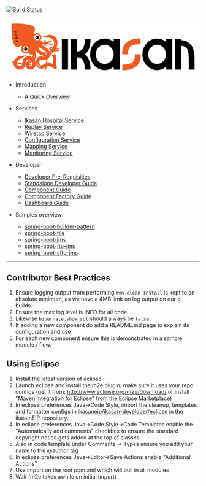 [![Build Status](https://travis-ci.org/ikasanEIP/ikasan.svg?branch=3.1.x)](https://travis-ci.org/ikasanEIP/ikasan)

![Problem Domain](ikasaneip/developer/docs/quickstart-images/Ikasan-title-transparent.png)

- Introduction
    - [A Quick Overview](./QuickOverview.md)
    
- Services
    - [Ikasan Hospital Service](ikasaneip/hospital/Readme.md)
    - [Replay Service](ikasaneip/replay/Readme.md)
    - [Wiretap Service](ikasaneip/wiretap/Readme.md)
    - [Configuration Service](ikasaneip/configuration-service/Readme.md)
    - [Mapping Service](ikasaneip/mapping/Readme.md)
    - [Monitoring Service](ikasaneip/monitor/Readme.md)
    
- Developer
    - [Developer Pre-Requisiites](ikasaneip/developer/docs/DeveloperPreRequisites.md) 
    - [Standalone Developer Guide](ikasaneip/developer/docs/StandaloneDeveloperGuide.md) 
    - [Component Guide](ikasaneip/component/Readme.md)
    - [Component Factory Guide](ikasaneip/component-factory/Readme.md)
    - [Dashboard Guide](ikasaneip/visualisation/dashboard/README.md)
    
 - Samples overview
    - [spring-boot-builder-pattern](ikasaneip/sample/spring-boot/builder-pattern/README.md)
    - [spring-boot-file](ikasaneip/sample/spring-boot/file/README.md)
    - [spring-boot-jms](ikasaneip/sample/spring-boot/jms/README.md)
    - [spring-boot-ftp-jms](ikasaneip/sample/spring-boot/ftp-jms/README.md)
    - [spring-boot-sftp-jms](ikasaneip/sample/spring-boot/sftp-jms/README.md)
---------------------


Contributor Best Practices
--------------------------
1. Ensure logging output from performing ```mvn clean install``` is kept to an absolute minimum, 
   as we have a 4MB limit on log output on our ci builds. 
2. Ensure the max log level is INFO for all code
3. Likewise ```hibernate.show_sql``` should always be ```false``` 
2. If adding a new component do add a README.md page to explain its configuration and use
3. For each new component ensure this is demonstrated in a sample module / flow. 
   
Using Eclipse
-------------
1. Install the latest version of eclipse
2. Launch eclipse and install the m2e plugin, make sure it uses your repo configs 
   (get it from: http://www.eclipse.org/m2e/download/ or install "Maven Integration for Eclipse" from the Eclipse Marketplace)
3. In eclipse preferences Java->Code Style, import the cleanup, templates, and
   formatter configs in [ikasaneip/ikasan-developer/eclipse](https://github.com/ikasanEIP/ikasan/tree/master/ikasaneip/developer/eclipse) in the ikasanEIP repository.
4. In eclipse preferences Java->Code Style->Code Templates enable the "Automatically add comments"
   checkbox to ensure the standard copyright notice gets added at the top of classes. 
5. Also in code template under Comments -> Types ensure you add your name to the @author tag   
6. In eclipse preferences Java->Editor->Save Actions enable "Additional Actions"
7. Use import on the root pom.xml which will pull in all modules
8. Wait (m2e takes awhile on initial import)

